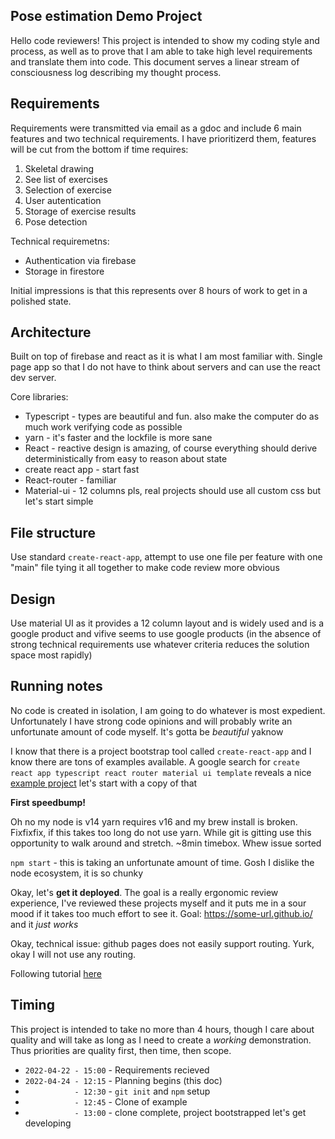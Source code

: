 ## Pose estimation Demo Project

Hello code reviewers! This project is intended to show my coding style and process, as well as to prove that I am able to take high level requirements and translate them into code. This document serves a linear stream of consciousness log describing my thought process.

## Requirements

Requirements were transmitted via email as a gdoc and include 6 main features and two technical requirements. I have prioritizerd them, features will be cut from the bottom if time requires:

1. Skeletal drawing
2. See list of exercises
3. Selection of exercise
4. User autentication
5. Storage of exercise results
6. Pose detection

Technical requiremetns:

* Authentication via firebase
* Storage in firestore

Initial impressions is that this represents over 8 hours of work to get in a polished state.

## Architecture

Built on top of firebase and react as it is what I am most familiar with. Single page app so that I do not have to think about servers and can use the react dev server.

Core libraries:
* Typescript - types are beautiful and fun. also make the computer do as much work verifying code as possible
* yarn - it's faster and the lockfile is more sane
* React - reactive design is amazing, of course everything should derive deterministically from easy to reason about state
* create react app - start fast
* React-router - familiar
* Material-ui - 12 columns pls, real projects should use all custom css but let's start simple

## File structure

Use standard `create-react-app`, attempt to use one file per feature with one "main" file tying it all together to make code review more obvious

## Design

Use material UI as it provides a 12 column layout and is widely used and is a google product and vifive seems to use google products (in the absence of strong technical requirements use whatever criteria reduces the solution space most rapidly)

## Running notes

No code is created in isolation, I am going to do whatever is most expedient. Unfortunately I have strong code opinions and will probably write an unfortunate amount of code myself. It's gotta be *beautiful* yaknow

I know that there is a project bootstrap tool called `create-react-app` and I know there are tons of examples available. A google search for `create react app typescript react router material ui template` reveals a nice [example project](https://github.com/mui/material-ui/tree/master/examples/create-react-app-with-typescript) let's start with a copy of that

**First speedbump!**

Oh no my node is v14 yarn requires v16 and my brew install is broken. Fixfixfix, if this takes too long do not use yarn. While git is gitting use this opportunity to walk around and stretch. ~8min timebox. Whew issue sorted

`npm start` - this is taking an unfortunate amount of time. Gosh I dislike the node ecosystem, it is so chunky

Okay, let's **get it deployed**. The goal is a really ergonomic review experience, I've reviewed these projects myself and it puts me in a sour mood if it takes too much effort to see it. Goal: https://some-url.github.io/ and it *just works*

Okay, technical issue: github pages does not easily support routing. Yurk, okay I will not use any routing.

Following tutorial [here](https://medium.com/@itspaulolimahimself/deploying-a-react-js-spa-app-to-github-pages-58ddaa2897a3)



## Timing

This project is intended to take no more than 4 hours, though I care about quality and will take as long as I need to create a *working* demonstration. Thus priorities are quality first, then time, then scope.

* `2022-04-22 - 15:00` - Requirements recieved
* `2022-04-24 - 12:15` - Planning begins (this doc)
* `           - 12:30` - `git init` and `npm` setup
* `           - 12:45` - Clone of example
* `           - 13:00` - clone complete, project bootstrapped let's get developing